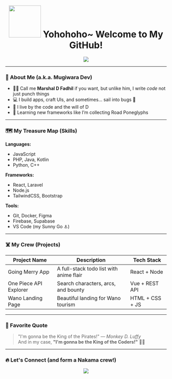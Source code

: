 <h1 align="center">
  <img src="https://media.tenor.com/jNKaSogbe6gAAAAC/one-piece-luffy.gif" width="100px" /> 
  Yohohoho~ Welcome to My GitHub!
</h1>

<p align="center">
  <img src="https://readme-typing-svg.herokuapp.com?font=Fira+Code&size=20&pause=1000&center=true&vCenter=true&width=435&lines=I'm+a+Developer+%F0%9F%92%BB;Anime+Lover+%F0%9F%8E%A9;Future+King+of+Coders+%F0%9F%90%8E;Nakamas+Welcome!+%E2%9C%A8" />
</p>

---

### 🍖 About Me (a.k.a. Mugiwara Dev)

- 🏴‍☠️ Call me **Marshal D Fadhil** if you want, but unlike him, I write *code* not just punch things  
- 💻 I build apps, craft UIs, and sometimes... sail into bugs 🐛  
- 🌊 I live by the code and the will of D  
- 🧠 Learning new frameworks like I’m collecting Road Poneglyphs  

---

### 🗺️ My Treasure Map (Skills)

**Languages:**
- JavaScript  
- PHP, Java, Kotlin  
- Python, C++  

**Frameworks:**
- React, Laravel  
- Node.js  
- TailwindCSS, Bootstrap  

**Tools:**
- Git, Docker, Figma  
- Firebase, Supabase  
- VS Code (my Sunny Go ⚓)  

---

### ☠️ My Crew (Projects)

| Project Name         | Description                          | Tech Stack          |
|----------------------|--------------------------------------|---------------------|
| Going Merry App      | A full-stack todo list with anime flair | React + Node        |
| One Piece API Explorer | Search characters, arcs, and bounty  | Vue + REST API      |
| Wano Landing Page    | Beautiful landing for Wano tourism   | HTML + CSS + JS     |

---

### 🎇 Favorite Quote

> "I'm gonna be the King of the Pirates!" — *Monkey D. Luffy*  
> And in my case, **"I'm gonna be the King of the Coders!"** 🧑‍💻

---

### 🔥 Let's Connect (and form a Nakama crew!)

<p align="center">
  <a href="https://github.com/yourusername">
    <img src="https://img.shields.io/github/followers/yourusername?label=Follow&style=social" />
  </a>
  <a href="https://linkedin.com/in/yourlinkedin">
    <img src="https://img.shields.io/badge/LinkedIn-bl
